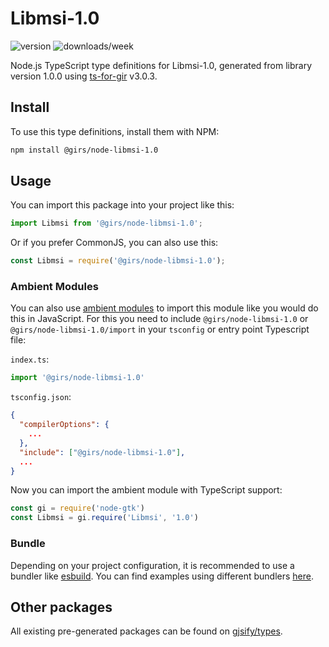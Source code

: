 
# Libmsi-1.0

![version](https://img.shields.io/npm/v/@girs/node-libmsi-1.0)
![downloads/week](https://img.shields.io/npm/dw/@girs/node-libmsi-1.0)


Node.js TypeScript type definitions for Libmsi-1.0, generated from library version 1.0.0 using [ts-for-gir](https://github.com/gjsify/ts-for-gir) v3.0.3.


## Install

To use this type definitions, install them with NPM:
```bash
npm install @girs/node-libmsi-1.0
```

## Usage

You can import this package into your project like this:
```ts
import Libmsi from '@girs/node-libmsi-1.0';
```

Or if you prefer CommonJS, you can also use this:
```ts
const Libmsi = require('@girs/node-libmsi-1.0');
```

### Ambient Modules

You can also use [ambient modules](https://github.com/gjsify/ts-for-gir/tree/main/packages/cli#ambient-modules) to import this module like you would do this in JavaScript.
For this you need to include `@girs/node-libmsi-1.0` or `@girs/node-libmsi-1.0/import` in your `tsconfig` or entry point Typescript file:

`index.ts`:
```ts
import '@girs/node-libmsi-1.0'
```

`tsconfig.json`:
```json
{
  "compilerOptions": {
    ...
  },
  "include": ["@girs/node-libmsi-1.0"],
  ...
}
```

Now you can import the ambient module with TypeScript support: 

```ts
const gi = require('node-gtk')
const Libmsi = gi.require('Libmsi', '1.0')
```


### Bundle

Depending on your project configuration, it is recommended to use a bundler like [esbuild](https://esbuild.github.io/). You can find examples using different bundlers [here](https://github.com/gjsify/ts-for-gir/tree/main/examples).

## Other packages

All existing pre-generated packages can be found on [gjsify/types](https://github.com/gjsify/types).

